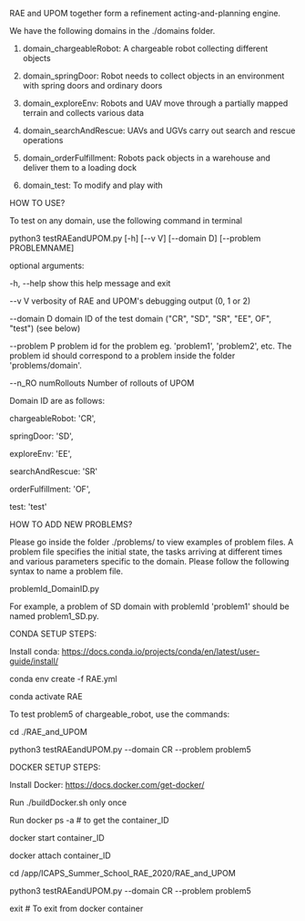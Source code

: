 RAE and UPOM together form a refinement acting-and-planning engine.

We have the following domains in the ./domains folder.

1. domain_chargeableRobot: A chargeable robot collecting different objects

2. domain_springDoor: Robot needs to collect objects in an environment with spring doors and ordinary doors

3. domain_exploreEnv: Robots and UAV move through a partially mapped terrain and collects various data

4. domain_searchAndRescue: UAVs and UGVs carry out search and rescue operations

5. domain_orderFulfillment: Robots pack objects in a warehouse and deliver them to a loading dock

6. domain_test: To modify and play with

HOW TO USE?

To test on any domain, use the following command in terminal

python3 testRAEandUPOM.py [-h] [--v V] [--domain D] [--problem PROBLEMNAME] 

optional arguments:

  -h, --help  	show this help message and exit
  
  --v V      	verbosity of RAE and UPOM's debugging output (0, 1 or 2)
  
  --domain D    domain ID of the test domain ("CR", "SD", "SR", "EE", OF", "test") (see below)
  
  --problem P   problem id for the problem eg. 'problem1', 'problem2', etc. The problem id should correspond to a problem inside the folder 'problems/domain'.
  
  --n_RO numRollouts 	Number of rollouts of UPOM

Domain ID are as follows:

chargeableRobot: 'CR',

springDoor: 'SD',

exploreEnv: 'EE',

searchAndRescue: 'SR'

orderFulfillment: 'OF',

test: 'test'


HOW TO ADD NEW PROBLEMS? 

Please go inside the folder ./problems/<domain> to view examples of problem files. A problem file  specifies the initial state, the tasks arriving at different times and various parameters specific to the domain. Please follow the
following syntax to name a problem file.

problemId_DomainID.py

For example, a problem of SD domain with problemId 'problem1' should be named problem1_SD.py.

CONDA SETUP STEPS:

Install conda: https://docs.conda.io/projects/conda/en/latest/user-guide/install/

conda env create -f RAE.yml

conda activate RAE

To test problem5 of chargeable_robot, use the commands:

cd ./RAE_and_UPOM

python3 testRAEandUPOM.py --domain CR --problem problem5

DOCKER SETUP STEPS:

Install Docker: https://docs.docker.com/get-docker/

Run ./buildDocker.sh only once

Run docker ps -a # to get the container_ID

docker start container_ID

docker attach container_ID

cd /app/ICAPS_Summer_School_RAE_2020/RAE_and_UPOM 

python3 testRAEandUPOM.py --domain CR --problem problem5

exit # To exit from docker container 





